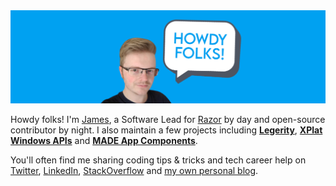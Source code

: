<img src="https://github.com/jamesmcroft/jamesmcroft/blob/master/assets/PersonalBanner.png" alt="jamesmcroft GitHub banner" />

Howdy folks! I'm [James](http://jamescroft.co.uk/), a Software Lead for [Razor](https://www.razor.co.uk/) by day and open-source contributor by night. I also maintain a few projects including **[Legerity](https://github.com/MADE-Apps/legerity)**, **[XPlat Windows APIs](https://github.com/XPlat-Apps/XPlat-Windows-APIs)** and **[MADE App Components](https://github.com/MADE-Apps/MADE-App-Components)**.

You'll often find me sharing coding tips & tricks and tech career help on [Twitter](https://twitter.com/jamesmcroft), [LinkedIn](https://www.linkedin.com/in/jmcroft/), [StackOverflow](https://stackoverflow.com/users/1488425/james-croft) and [my own personal blog](https://www.jamescroft.co.uk/).
